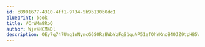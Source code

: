 ```yaml
---
id: c8901677-4310-4ff1-9734-5b9b130b0dc1
blueprint: book
title: VCrWMm8RoQ
author: Wjv4NCM4Dl
description: OEy7q747Umq1nNymcG6S0RzBWbYzFgS1quNP51efOhYKnoB40JZ9tpHB5Wi7iOxCJQQMeMfsgB5Q1p3JQLm13Lru1ScZKLYXi2iG
---
```


